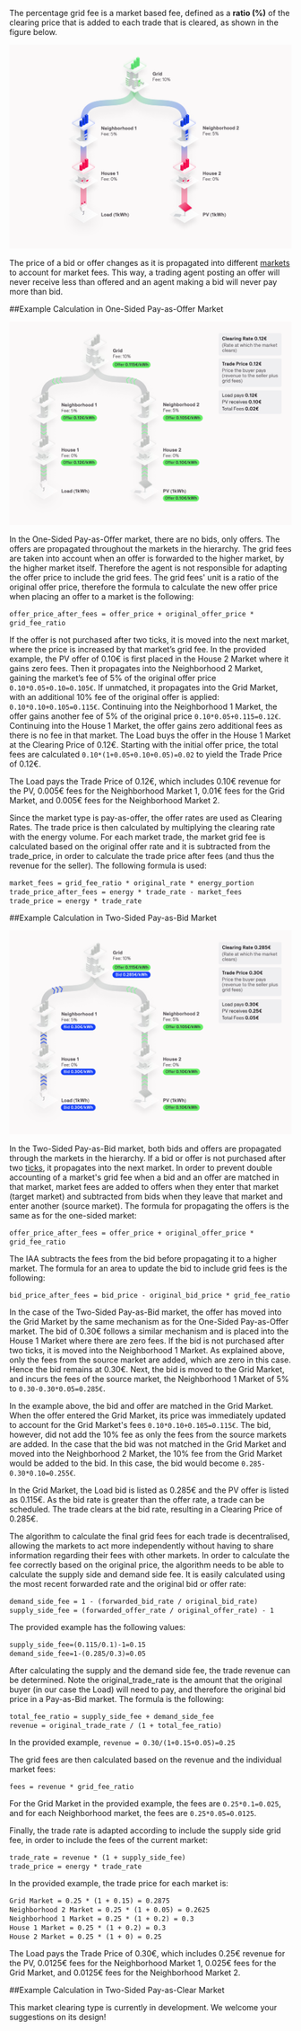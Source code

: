 The percentage grid fee is a market based fee, defined as a **ratio (%)** of the clearing price that is added to each trade that is cleared, as shown in the figure below.

![alt_text](img/grid-fee-percentage-1.png)

The price of a bid or offer changes as it is propagated into different [markets](model-markets.md) to account for market fees. This way, a trading agent posting an offer will never receive less than offered and an agent making a bid will never pay more than bid.

##Example Calculation in One-Sided Pay-as-Offer Market


![alt_text](img/grid-fee-percentage-2.png)


In the One-Sided Pay-as-Offer market, there are no bids, only offers. The offers are propagated throughout the markets in the hierarchy. The grid fees are taken into account when an offer is forwarded to the higher market, by the higher market itself. Therefore the agent is not responsible for adapting the offer price to include the grid fees. The grid fees' unit is a ratio of the original offer price, therefore the formula to calculate the new offer price when placing an offer to a market is the following:

```
offer_price_after_fees = offer_price + original_offer_price * grid_fee_ratio
```

If the offer is not purchased after two ticks, it is moved into the next market, where the price is increased by that market’s grid fee. In the provided example, the PV offer of 0.10€ is first placed in the House 2 Market where it gains zero fees. Then it propagates into the Neighborhood 2 Market, gaining the market’s fee of 5% of the original offer price `0.10*0.05+0.10=0.105€`.  If unmatched, it propagates into the Grid Market, with an additional 10% fee of the original offer is applied: `0.10*0.10+0.105=0.115€`. Continuing into the Neighborhood 1 Market, the offer gains another fee of 5% of the original price `0.10*0.05+0.115=0.12€`. Continuing into the House 1 Market, the offer gains zero additional fees as there is no fee in that market. The Load buys the offer in the House 1 Market at the Clearing Price of 0.12€. Starting with the initial offer price, the total fees are calculated  `0.10*(1+0.05+0.10+0.05)=0.02` to yield the Trade Price of 0.12€.

The Load pays the Trade Price of 0.12€, which includes 0.10€ revenue for the PV, 0.005€ fees for the Neighborhood Market 1, 0.01€ fees for the Grid Market, and 0.005€ fees for the Neighborhood Market 2.

Since the market type is pay-as-offer, the offer rates are used as Clearing Rates. The trade price is then calculated by multiplying the clearing rate with the energy volume. For each market trade, the market grid fee is calculated based on the original offer rate and it is subtracted from the trade_price, in order to calculate the trade price after fees (and thus the revenue for the seller). The following formula is used:

```
market_fees = grid_fee_ratio * original_rate * energy_portion
trade_price_after_fees = energy * trade_rate - market_fees
trade_price = energy * trade_rate
```

##Example Calculation in Two-Sided Pay-as-Bid Market

![alt_text](img/grid-fee-percentage-3.png)


In the Two-Sided Pay-as-Bid market, both bids and offers are propagated through the markets in the hierarchy. If a bid or offer is not purchased after two [ticks](markets.md#market-ticks), it propagates into the next market. In order to prevent double accounting of a market's grid fee when a bid and an offer are matched in that market, market fees are added to offers when they enter that market (target market) and subtracted from bids when they leave that market and enter another (source market). The formula for propagating the offers is the same as for the one-sided market:

```
offer_price_after_fees = offer_price + original_offer_price * grid_fee_ratio
```

The IAA subtracts the fees from the bid before propagating it to a higher market. The formula for an area to update the bid to include grid fees is the following: 

```
bid_price_after_fees = bid_price - original_bid_price * grid_fee_ratio
```

In the case of the Two-Sided Pay-as-Bid market, the offer has moved into the Grid Market by the same mechanism as for the One-Sided Pay-as-Offer market. The bid of 0.30€ follows a similar mechanism and is placed into the House 1 Market where there are zero fees. If the bid is not purchased after two ticks, it is moved into the Neighborhood 1 Market. As explained above, only the fees from the source market are added, which are zero in this case. Hence the bid remains at 0.30€. Next, the bid is moved to the Grid Market, and incurs the fees of the source market, the Neighborhood 1 Market of 5% to `0.30-0.30*0.05=0.285€`.

In the example above, the bid and offer are matched in the Grid Market. When the offer entered the Grid Market, its price was immediately updated to account for the Grid Market's fees `0.10*0.10+0.105=0.115€`. The bid, however, did not add the 10% fee as only the fees from the source markets are added. In the case that the bid was not matched in the Grid Market and moved into the Neighborhood 2 Market, the 10% fee from the Grid Market would be added to the bid. In this case, the bid would become `0.285-0.30*0.10=0.255€`. 

In the Grid Market, the Load bid is listed as 0.285€ and the PV offer is listed as 0.115€. As the bid rate is greater than the offer rate, a trade can be scheduled. The trade clears at the bid rate, resulting in a Clearing Price of 0.285€.

The algorithm to calculate the final grid fees for each trade is decentralised, allowing the markets to act more independently without having to share information regarding their fees with other markets. In order to calculate the fee correctly based on the original price, the algorithm needs to be able to calculate the supply side and demand side fee. It is easily calculated using the most recent forwarded rate and the original bid or offer rate:

```
demand_side_fee = 1 - (forwarded_bid_rate / original_bid_rate)
supply_side_fee = (forwarded_offer_rate / original_offer_rate) - 1
```

The provided example has the following values: 

```
supply_side_fee=(0.115/0.1)-1=0.15
demand_side_fee=1-(0.285/0.3)=0.05
```

After calculating the supply and the demand side fee, the trade revenue can be determined. Note the original_trade_rate is the amount that the original buyer (in our case the Load) will need to pay, and therefore the original bid price in a Pay-as-Bid market. The formula is the following:

```
total_fee_ratio = supply_side_fee + demand_side_fee
revenue = original_trade_rate / (1 + total_fee_ratio)
```

In the provided example, `revenue = 0.30/(1+0.15+0.05)=0.25`

The grid fees are then calculated based on the revenue and the individual market fees:

```
fees = revenue * grid_fee_ratio
```

For the Grid Market in the provided example, the fees are `0.25*0.1=0.025`, and for each Neighborhood market, the fees are `0.25*0.05=0.0125`.

Finally, the trade rate is adapted according to include the supply side grid fee, in order to include the fees of the current market:

```
trade_rate = revenue * (1 + supply_side_fee)
trade_price = energy * trade_rate
```

In the provided example, the trade price for each market is:
```
Grid Market = 0.25 * (1 + 0.15) = 0.2875
Neighborhood 2 Market = 0.25 * (1 + 0.05) = 0.2625 
Neighborhood 1 Market = 0.25 * (1 + 0.2) = 0.3
House 1 Market = 0.25 * (1 + 0.2) = 0.3
House 2 Market = 0.25 * (1 + 0) = 0.25
```

The Load pays the Trade Price of 0.30€, which includes 0.25€ revenue for the PV, 0.0125€ fees for the Neighborhood Market 1, 0.025€ fees for the Grid Market, and 0.0125€ fees for the Neighborhood Market 2.

##Example Calculation in Two-Sided Pay-as-Clear Market

This market clearing type is currently in development. We welcome your suggestions on its design!
